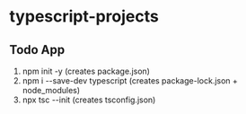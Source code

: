 # typescript-projects

## Todo App
1. npm init -y (creates package.json)
2. npm i --save-dev typescript (creates package-lock.json + node_modules)
3. npx tsc --init (creates tsconfig.json)